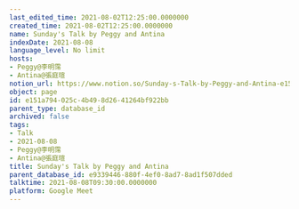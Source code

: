 ```yaml
---
last_edited_time: 2021-08-02T12:25:00.0000000
created_time: 2021-08-02T12:25:00.0000000
name: Sunday's Talk by Peggy and Antina
indexDate: 2021-08-08
language_level: No limit
hosts:
- Peggy@李明霈
- Antina@張庭瑄
notion_url: https://www.notion.so/Sunday-s-Talk-by-Peggy-and-Antina-e151a794025c4b498d2641264bf922bb
object: page
id: e151a794-025c-4b49-8d26-41264bf922bb
parent_type: database_id
archived: false
tags:
- Talk
- 2021-08-08
- Peggy@李明霈
- Antina@張庭瑄
title: Sunday's Talk by Peggy and Antina
parent_database_id: e9339446-880f-4ef0-8ad7-8ad1f507dded
talktime: 2021-08-08T09:30:00.0000000
platform: Google Meet
---
```







